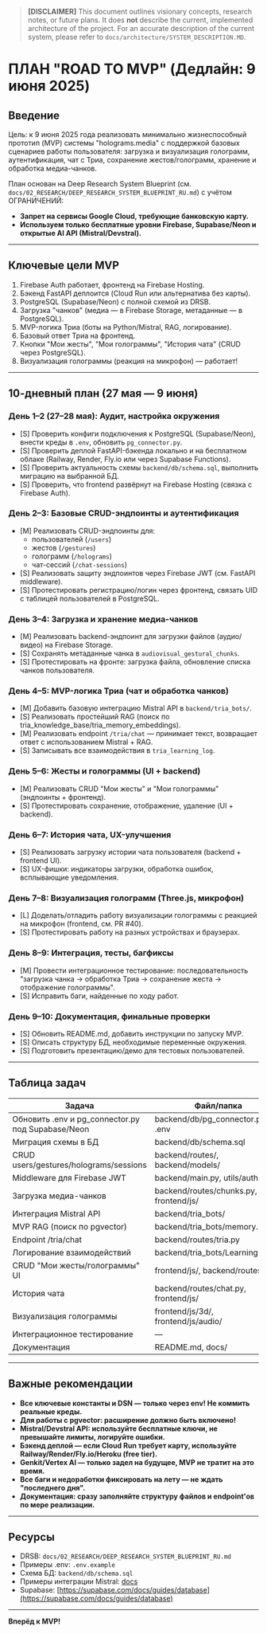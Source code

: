 > **[DISCLAIMER]** This document outlines visionary concepts, research notes, or future plans. It does **not** describe the current, implemented architecture of the project. For an accurate description of the current system, please refer to `docs/architecture/SYSTEM_DESCRIPTION.MD`.
# ПЛАН "ROAD TO MVP" (Дедлайн: 9 июня 2025)

## Введение

Цель: к 9 июня 2025 года реализовать минимально жизнеспособный прототип (MVP) системы "holograms.media" с поддержкой базовых сценариев работы пользователя: загрузка и визуализация голограмм, аутентификация, чат с Триа, сохранение жестов/голограмм, хранение и обработка медиа-чанков.

План основан на Deep Research System Blueprint (см. `docs/02_RESEARCH/DEEP_RESEARCH_SYSTEM_BLUEPRINT_RU.md`) с учётом ОГРАНИЧЕНИЙ:
- **Запрет на сервисы Google Cloud, требующие банковскую карту.**
- **Используем только бесплатные уровни Firebase, Supabase/Neon и открытые AI API (Mistral/Devstral).**

---

## Ключевые цели MVP

1. Firebase Auth работает, фронтенд на Firebase Hosting.
2. Бэкенд FastAPI деплоится (Cloud Run или альтернатива без карты).
3. PostgreSQL (Supabase/Neon) с полной схемой из DRSB.
4. Загрузка "чанков" (медиа — в Firebase Storage, метаданные — в PostgreSQL).
5. MVP-логика Триа (боты на Python/Mistral, RAG, логирование).
6. Базовый ответ Триа на фронтенд.
7. Кнопки "Мои жесты", "Мои голограммы", "История чата" (CRUD через PostgreSQL).
8. Визуализация голограммы (реакция на микрофон) — работает!

---

## 10-дневный план (27 мая — 9 июня)

### День 1–2 (27–28 мая): Аудит, настройка окружения
- [S] Проверить конфиги подключения к PostgreSQL (Supabase/Neon), внести креды в `.env`, обновить `pg_connector.py`.
- [S] Проверить деплой FastAPI-бэкенда локально и на бесплатном облаке (Railway, Render, Fly.io или через Supabase Functions).
- [S] Проверить актуальность схемы `backend/db/schema.sql`, выполнить миграцию на выбранной БД.
- [S] Проверить, что frontend развёрнут на Firebase Hosting (связка с Firebase Auth).

### День 2–3: Базовые CRUD-эндпоинты и аутентификация
- [M] Реализовать CRUD-эндпоинты для:
  - пользователей (`/users`)
  - жестов (`/gestures`)
  - голограмм (`/holograms`)
  - чат-сессий (`/chat-sessions`)
- [S] Реализовать защиту эндпоинтов через Firebase JWT (см. FastAPI middleware).
- [S] Протестировать регистрацию/логин через фронтенд, связать UID с таблицей пользователей в PostgreSQL.

### День 3–4: Загрузка и хранение медиа-чанков
- [M] Реализовать backend-эндпоинт для загрузки файлов (аудио/видео) на Firebase Storage.
- [S] Сохранять метаданные чанка в `audiovisual_gestural_chunks`.
- [S] Протестировать на фронте: загрузка файла, обновление списка чанков пользователя.

### День 4–5: MVP-логика Триа (чат и обработка чанков)
- [M] Добавить базовую интеграцию Mistral API в `backend/tria_bots/`.
- [S] Реализовать простейший RAG (поиск по tria_knowledge_base/tria_memory_embeddings).
- [M] Реализовать endpoint `/tria/chat` — принимает текст, возвращает ответ с использованием Mistral + RAG.
- [S] Записывать все взаимодействия в `tria_learning_log`.

### День 5–6: Жесты и голограммы (UI + backend)
- [M] Реализовать CRUD "Мои жесты" и "Мои голограммы" (эндпоинты + фронтенд).
- [S] Протестировать сохранение, отображение, удаление (UI + backend).

### День 6–7: История чата, UX-улучшения
- [S] Реализовать загрузку истории чата пользователя (backend + frontend UI).
- [S] UX-фишки: индикаторы загрузки, обработка ошибок, всплывающие уведомления.

### День 7–8: Визуализация голограмм (Three.js, микрофон)
- [L] Доделать/отладить работу визуализации голограммы с реакцией на микрофон (frontend, см. PR #40).
- [S] Протестировать работу на разных устройствах и браузерах.

### День 8–9: Интеграция, тесты, багфиксы
- [M] Провести интеграционное тестирование: последовательность "загрузка чанка → обработка Триа → сохранение жеста → отображение голограммы".
- [S] Исправить баги, найденные по ходу работ.

### День 9–10: Документация, финальные проверки
- [S] Обновить README.md, добавить инструкции по запуску MVP.
- [S] Описать структуру БД, необходимые переменные окружения.
- [S] Подготовить презентацию/демо для тестовых пользователей.

---

## Таблица задач

| Задача | Файл/папка | Оценка | День |
|--------|------------|--------|------|
| Обновить .env и pg_connector.py под Supabase/Neon | backend/db/pg_connector.py, .env | S | 1 |
| Миграция схемы в БД | backend/db/schema.sql | S | 1 |
| CRUD users/gestures/holograms/sessions | backend/routes/, backend/models/ | M | 2–3 |
| Middleware для Firebase JWT | backend/main.py, utils/auth.py | S | 2–3 |
| Загрузка медиа-чанков | backend/routes/chunks.py, frontend/js/ | M | 3–4 |
| Интеграция Mistral API | backend/tria_bots/ | M | 4–5 |
| MVP RAG (поиск по pgvector) | backend/tria_bots/memory.py | S | 4–5 |
| Endpoint /tria/chat | backend/routes/tria.py | M | 4–5 |
| Логирование взаимодействий | backend/tria_bots/LearningBot.py | S | 4–5 |
| CRUD "Мои жесты/голограммы" UI | frontend/js/, backend/routes/ | M | 5–6 |
| История чата | backend/routes/chat.py, frontend/js/ | S | 6–7 |
| Визуализация голограммы | frontend/js/3d/, frontend/js/audio/ | L | 7–8 |
| Интеграционное тестирование | — | M | 8–9 |
| Документация | README.md, docs/ | S | 9–10 |

---

## Важные рекомендации

- **Все ключевые константы и DSN — только через env! Не коммить реальные креды.**
- **Для работы с pgvector: расширение должно быть включено!**
- **Mistral/Devstral API: используйте бесплатные ключи, не превышайте лимиты, логируйте ошибки.**
- **Бэкенд деплой — если Cloud Run требует карту, используйте Railway/Render/Fly.io/Heroku (free tier).**
- **Genkit/Vertex AI — только задел на будущее, MVP не тратит на это время.**
- **Все баги и недоработки фиксировать на лету — не ждать "последнего дня".**
- **Документация: сразу заполняйте структуру файлов и endpoint'ов по мере реализации.**

---

## Ресурсы

- DRSB: `docs/02_RESEARCH/DEEP_RESEARCH_SYSTEM_BLUEPRINT_RU.md`
- Примеры .env: `.env.example`
- Схема БД: `backend/db/schema.sql`
- Примеры интеграции Mistral: [docs](https://docs.mistral.ai/)
- Supabase: [https://supabase.com/docs/guides/database](https://supabase.com/docs/guides/database)

---

**Вперёд к MVP!**
